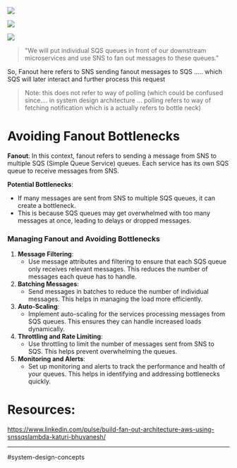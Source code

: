![](https://i.imgur.com/13t6nDq.png)


![](https://i.imgur.com/H1yaA7R.png)



![](https://i.imgur.com/ToMNTDK.png)

> "We will put individual SQS queues in front of our downstream microservices and use SNS to fan out messages to these queues."

So, Fanout here refers to SNS sending fanout messages to SQS ..... which SQS will later interact and further process this request

> Note: this does not refer to way of polling (which could be confused since.... in system design architecture ... polling refers to way of fetching notification which is a actually refers to bottle neck)


# Avoiding Fanout Bottlenecks

**Fanout**: In this context, fanout refers to sending a message from SNS to multiple SQS (Simple Queue Service) queues. Each service has its own SQS queue to receive messages from SNS.

**Potential Bottlenecks**:

- If many messages are sent from SNS to multiple SQS queues, it can create a bottleneck.
- This is because SQS queues may get overwhelmed with too many messages at once, leading to delays or dropped messages.

### Managing Fanout and Avoiding Bottlenecks

1. **Message Filtering**:
    - Use message attributes and filtering to ensure that each SQS queue only receives relevant messages. This reduces the number of messages each queue has to handle.
2. **Batching Messages**:
    - Send messages in batches to reduce the number of individual messages. This helps in managing the load more efficiently.
3. **Auto-Scaling**:
    - Implement auto-scaling for the services processing messages from SQS queues. This ensures they can handle increased loads dynamically.
4. **Throttling and Rate Limiting**:
    - Use throttling to limit the number of messages sent from SNS to SQS. This helps prevent overwhelming the queues.
5. **Monitoring and Alerts**:
    - Set up monitoring and alerts to track the performance and health of your queues. This helps in identifying and addressing bottlenecks quickly.



# Resources:
https://www.linkedin.com/pulse/build-fan-out-architecture-aws-using-snssqslambda-katuri-bhuvanesh/


--------
#system-design-concepts